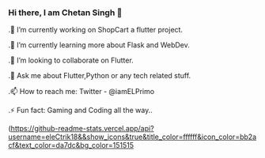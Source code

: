 ### Hi there, I am Chetan Singh 👋

.🔭 I’m currently working on ShopCart a flutter project.

.🌱 I’m currently learning more about Flask and WebDev.

.👯 I’m looking to collaborate on Flutter.

.💬 Ask me about Flutter,Python or any tech related stuff.

.📫 How to reach me: Twitter - @iamELPrimo

.⚡ Fun fact: Gaming and Coding all the way..


(https://github-readme-stats.vercel.app/api?username=eleCtrik18&&show_icons&true&title_color=ffffff&icon_color=bb2acf&text_color=da7dc&bg_color=151515

